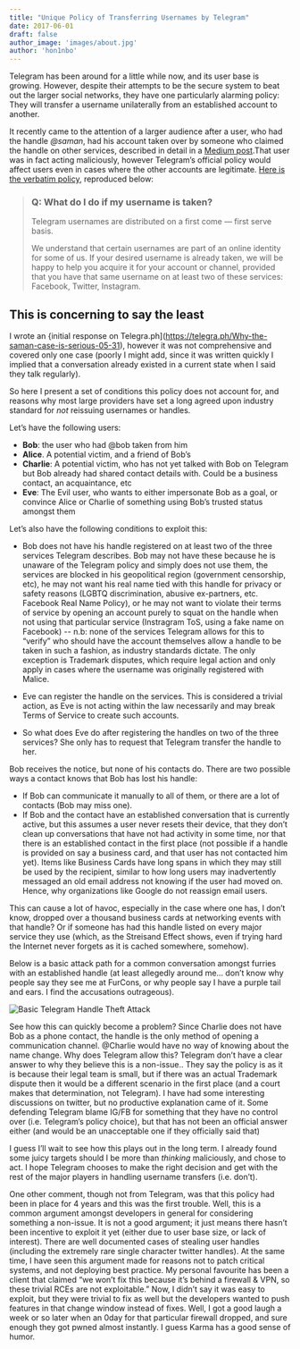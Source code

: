 ```yaml
---
title: "Unique Policy of Transferring Usernames by Telegram"
date: 2017-06-01
draft: false
author_image: 'images/about.jpg'
author: 'hon1nbo'
---
```


Telegram has been around for a little while now, and its user base is growing. However, despite their attempts to be the secure system to beat out the larger social networks, they have one particularly alarming policy: They will transfer a username unilaterally from an established account to another.

It recently came to the attention of a larger audience after a user, who had the handle *@saman*, had his account taken over by someone who claimed the handle on other services, described in detail in a [Medium post](https://medium.com/@saman/how-telegram-took-my-unique-username-40aa7507d45c).That user was in fact acting maliciously, however Telegram’s official policy would affect users even in cases where the other accounts are legitimate. [Here is the verbatim policy](https://telegram.org/faq#q-what-do-i-do-if-my-username-is-taken), reproduced below:

> ### Q: What do I do if my username is taken?
> Telegram usernames are distributed on a first come — first serve basis.
> >
> We understand that certain usernames are part of an online identity for some of us. If your desired username is already taken, we will be happy to help you acquire it for your account or channel, provided that you have that same username on at least two of these services: Facebook, Twitter, Instagram.

## This is concerning to say the least
I wrote an {initial response on Telegra.ph](https://telegra.ph/Why-the-saman-case-is-serious-05-31), however it was not comprehensive and covered only one case (poorly I might add, since it was written quickly I implied that a conversation already existed in a current state when I said they talk regularly).

So here I present a set of conditions this policy does not account for, and reasons why most large providers have set a long agreed upon industry standard for *not* reissuing usernames or handles.

Let’s have the following users:
- **Bob**: the user who had @bob taken from him
- **Alice**. A potential victim, and a friend of Bob’s
- **Charlie**: A potential victim, who has not yet talked with Bob on Telegram but Bob already had shared contact details with. Could be a business contact, an acquaintance, etc
- **Eve**: The Evil user, who wants to either impersonate Bob as a goal, or convince Alice or Charlie of something using Bob’s trusted status amongst them

Let’s also have the following conditions to exploit this:
- Bob does not have his handle registered on at least two of the three services Telegram describes. Bob may not have these because he is unaware of the Telegram policy and simply does not use them, the services are blocked in his geopolitical region (government censorship, etc), he may not want his real name tied with this handle for privacy or safety reasons (LGBTQ discrimination, abusive ex-partners, etc. Facebook Real Name Policy), or he may not want to violate their terms of service by opening an account purely to squat on the handle when not using that particular service (Instragram ToS, using a fake name on Facebook)
-- n.b: none of the services Telegram allows for this to “verify” who should have the account themselves allow a handle to be taken in such a fashion, as industry standards dictate. The only exception is Trademark disputes, which require legal action and only apply in cases where the username was originally registered with Malice.
- Eve can register the handle on the services. This is considered a trivial action, as Eve is not acting within the law necessarily and may break Terms of Service to create such accounts.

- So what does Eve do after registering the handles on two of the three services? She only has to request that Telegram transfer the handle to her.

Bob receives the notice, but none of his contacts do. There are two possible ways a contact knows that Bob has lost his handle:

- If Bob can communicate it manually to all of them, or there are a lot of contacts (Bob may miss one).
- If Bob and the contact have an established conversation that is currently active, but this assumes a user never resets their device, that they don’t clean up conversations that have not had activity in some time, nor that there is an established contact in the first place (not possible if a handle is provided on say a business card, and that user has not contacted him yet). Items like Business Cards have long spans in which they may still be used by the recipient, similar to how long users may inadvertently messaged an old email address not knowing if the user had moved on. Hence, why organizations like Google do not reassign email users.

This can cause a lot of havoc, especially in the case where one has, I don’t know, dropped over a thousand business cards at networking events with that handle? Or if someone has had this handle listed on every major service they use (which, as the Streisand Effect shows, even if trying hard the Internet never forgets as it is cached somewhere, somehow).

Below is a basic attack path for a common conversation amongst furries with an established handle (at least allegedly around me… don’t know why people say they see me at FurCons, or why people say I have a purple tail and ears. I find the accusations outrageous).

![Basic Telegram Handle Theft Attack](/images/telegram_attack_path_01.webp)

See how this can quickly become a problem? Since Charlie does not have Bob as a phone contact, the handle is the only method of opening a communication channel. @Charlie would have no way of knowing about the name change. Why does Telegram allow this?  Telegram don’t have a clear answer to why they believe this is a non-issue.. They say the policy is as it is because their legal team is small, but if there was an actual Trademark dispute then it would be a different scenario in the first place (and a court makes that determination, not Telegram). I have had some interesting discussions on twitter, but no productive explanation came of it. Some defending Telegram blame IG/FB for something that they have no control over (i.e. Telegram’s policy choice), but that has not been an official answer either (and would be an unacceptable one if they officially said that)

I guess I’ll wait to see how this plays out in the long term. I already found some juicy targets should I be more than *thinking* maliciously, and chose to act. I hope Telegram chooses to make the right decision and get with the rest of the major players in handling username transfers (i.e. don’t).

One other comment, though not from Telegram, was that this policy had been in place for 4 years and this was the first trouble. Well, this is a common argument amongst developers in general for considering something a non-issue.  It is not a good argument; it just means there hasn’t been incentive to exploit it yet (either due to user base size, or lack of interest). There are well documented cases of stealing user handles (including the extremely rare single character twitter handles). At the same time, I have seen this argument made for reasons not to patch critical systems, and not deploying best practice. My personal favourite has been a client that claimed “we won’t fix this because it’s behind a firewall & VPN, so these trivial RCEs are not exploitable.” Now, I didn’t say it was easy to exploit, but they were trivial to fix as well but the developers wanted to push features in that change window instead of fixes. Well, I got a good laugh a week or so later when an 0day for that particular firewall dropped, and sure enough they got pwned almost instantly. I guess Karma has a good sense of humor.

